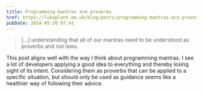 ```yaml
---
title: Programming mantras are proverbs
href: https://lukeplant.me.uk/blog/posts/programming-mantras-are-proverbs/
pubDate: 2024-05-20 07:41
---
```


> […] understanding that all of our mantras need to be understood as proverbs and not laws.

This post aligns well with the way I think about programming mantras. I see a lot of developers applying a good idea to everything and thereby losing sight of its intent. Considering them as proverbs that can be applied to a specific situation, but should only be used as guidance seems like a healthier way of following their advice.
